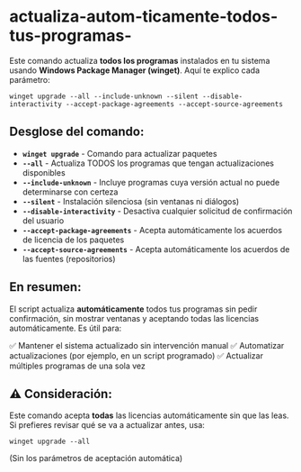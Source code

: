 # actualiza-autom-ticamente-todos-tus-programas-

Este comando actualiza **todos los programas** instalados en tu sistema usando **Windows Package Manager (winget)**. Aquí te explico cada parámetro:
```
winget upgrade --all --include-unknown --silent --disable-interactivity --accept-package-agreements --accept-source-agreements
```
## Desglose del comando:

- **`winget upgrade`** - Comando para actualizar paquetes
- **`--all`** - Actualiza TODOS los programas que tengan actualizaciones disponibles
- **`--include-unknown`** - Incluye programas cuya versión actual no puede determinarse con certeza
- **`--silent`** - Instalación silenciosa (sin ventanas ni diálogos)
- **`--disable-interactivity`** - Desactiva cualquier solicitud de confirmación del usuario
- **`--accept-package-agreements`** - Acepta automáticamente los acuerdos de licencia de los paquetes
- **`--accept-source-agreements`** - Acepta automáticamente los acuerdos de las fuentes (repositorios)

## En resumen:

El script actualiza **automáticamente** todos tus programas sin pedir confirmación, sin mostrar ventanas y aceptando todas las licencias automáticamente. Es útil para:

✅ Mantener el sistema actualizado sin intervención manual
✅ Automatizar actualizaciones (por ejemplo, en un script programado)
✅ Actualizar múltiples programas de una sola vez

## ⚠️ Consideración:

Este comando acepta **todas** las licencias automáticamente sin que las leas. Si prefieres revisar qué se va a actualizar antes, usa:
```batch
winget upgrade --all
```
(Sin los parámetros de aceptación automática)
